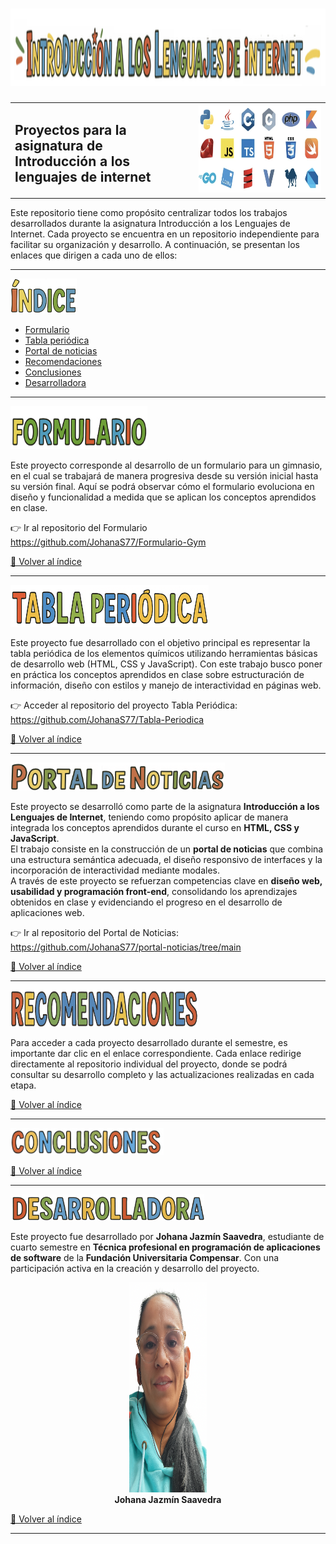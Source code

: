 #  <img width="1566" height="124" alt="Titulo" src="readme-img/titulo.png" />
<div align="center">
  <table border="0">
    <tr>
      <td valign="little">
        <h2>Proyectos para la asignatura de<br>Introducción a los lenguajes de internet</h2>
      </td>
      <td>
        <img width="361" height="139" alt="Lenguajes" src="readme-img/lenguajes.png" />
      </td>
    </tr>
  </table>
</div>

Este repositorio tiene como propósito centralizar todos los trabajos desarrollados durante la asignatura Introducción a los Lenguajes de Internet.
Cada proyecto se encuentra en un repositorio independiente para facilitar su organización y desarrollo. A continuación, se presentan los enlaces que dirigen a cada uno de ellos:

---

<a id="índice"></a>
<img width="106" height="56" alt="Indice" src="readme-img/indice.png" />

- [Formulario](#formulario)
- [Tabla periódica](#tabla-periódica)
- [Portal de noticias](#portal-de-noticias)
- [Recomendaciones](#recomendaciones)  
- [Conclusiones](#conclusiones)
- [Desarrolladora](#desarrolladora)

---

<a id="formulario"></a>
<img width="219" height="69" alt="Formulario" src="readme-img/formulario.png" />

Este proyecto corresponde al desarrollo de un formulario para un gimnasio, en el cual se trabajará de manera progresiva desde su versión inicial hasta su versión final. Aquí se podrá observar cómo el formulario evoluciona en diseño y funcionalidad a medida que se aplican los conceptos aprendidos en clase.

👉 Ir al repositorio del Formulario https://github.com/JohanaS77/Formulario-Gym

[🔼 Volver al índice](#índice)

---

<a id="tabla-periódica"></a>
<img width="317" height="67" alt="Tabla periodica" src="readme-img/tabla-periodica.png" />

Este proyecto fue desarrollado con el objetivo principal es representar la tabla periódica de los elementos químicos utilizando herramientas básicas de desarrollo web (HTML, CSS y JavaScript).
Con este trabajo busco poner en práctica los conceptos aprendidos en clase sobre estructuración de información, diseño con estilos y manejo de interactividad en páginas web.

👉 Acceder al repositorio del proyecto Tabla Periódica: https://github.com/JohanaS77/Tabla-Periodica

[🔼 Volver al índice](#índice)

---

<a id="portal-de-noticias"></a>
<img width="343" height="45" alt="Portal noticias" src="readme-img/portal.png" />

Este proyecto se desarrolló como parte de la asignatura <strong>Introducción a los Lenguajes de Internet</strong>, teniendo como propósito aplicar de manera integrada los conceptos aprendidos durante el curso en <strong>HTML, CSS y JavaScript</strong>.  
El trabajo consiste en la construcción de un <strong>portal de noticias</strong> que combina una estructura semántica adecuada, el diseño responsivo de interfaces y la incorporación de interactividad mediante modales.  
A través de este proyecto se refuerzan competencias clave en <strong>diseño web, usabilidad y programación front-end</strong>, consolidando los aprendizajes obtenidos en clase y evidenciando el progreso en el desarrollo de aplicaciones web.   

👉 Ir al repositorio del Portal de Noticias: https://github.com/JohanaS77/portal-noticias/tree/main  

[🔼 Volver al índice](#índice)  

---

<a id="recomendaciones"></a>
<img width="300" height="59" alt="Recomendaciones" src="readme-img/recomendaciones.png" />

Para acceder a cada proyecto desarrollado durante el semestre, es importante dar clic en el enlace correspondiente. Cada enlace redirige directamente al repositorio individual del proyecto, donde se podrá consultar su desarrollo completo y las actualizaciones realizadas en cada etapa.

[🔼 Volver al índice](#índice)

---

<a id="conclusiones"></a>
<img width="245" height="43" alt="Conclusiones" src="readme-img/conclusiones.png" />



[🔼 Volver al índice](#índice)

---

<a id="desarrolladora"></a>
<img width="310" height="42" alt="Desarrolladora" src="readme-img/desarrolladora.png" />

Este proyecto fue desarrollado por <strong>Johana Jazmín Saavedra</strong>, estudiante de cuarto semestre en <strong>Técnica profesional en programación de aplicaciones de software</strong> de la <strong>Fundación Universitaria Compensar</strong>. Con una participación activa en la creación y desarrollo del proyecto.

<div align="center">
  <img width="124" height="336" alt="Joh sin fondo" src="readme-img/johana.png" />
  <br>
  <strong>Johana Jazmín Saavedra</strong>
</div>

[🔼 Volver al índice](#índice)

---
